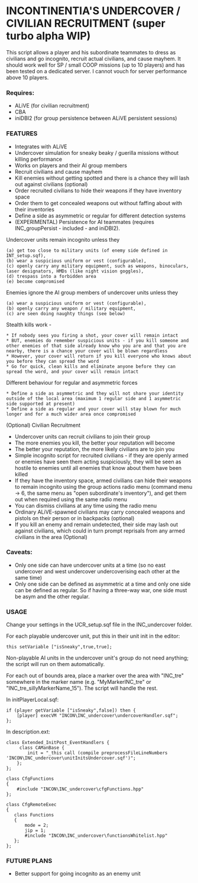 # INCONTINENTIA'S UNDERCOVER / CIVILIAN RECRUITMENT (super turbo alpha WIP)

This script allows a player and his subordinate teammates to dress as civilians and go incognito, recruit actual civilians, and cause mayhem.
It should work well for SP / small COOP missions (up to 10 players) and has been tested on a dedicated server.
I cannot vouch for server performance above 10 players.

### Requires:

* ALiVE (for civilian recruitment)
* CBA
* iniDBI2 (for group persistence between ALiVE persistent sessions)

### FEATURES

* Integrates with ALiVE
* Undercover simulation for sneaky beaky / guerilla missions without killing performance
* Works on players and their AI group members
* Recruit civilians and cause mayhem
* Kill enemies without getting spotted and there is a chance they will lash out against civilians (optional)
* Order recruited civilians to hide their weapons if they have inventory space
* Order them to get concealed weapons out without faffing about with their inventories
* Define a side as asymmetric or regular for different detection systems
* (EXPERIMENTAL) Persistence for AI teammates (requires INC_groupPersist - included - and iniDBI2).


Undercover units remain incognito unless they

    (a) get too close to military units (of enemy side defined in INT_setup.sqf),
    (b) wear a suspicious uniform or vest (configurable),
    (c) openly carry any military equipment, such as weapons, binoculars, laser designators, HMDs (like night vision goggles),
    (d) trespass into a forbidden area
    (e) become compromised


Enemies ignore the AI group members of undercover units unless they

    (a) wear a suspicious uniform or vest (configurable),
    (b) openly carry any weapon / military equipment,
    (c) are seen doing naughty things (see below)


Stealth kills work -

    * If nobody sees you firing a shot, your cover will remain intact
    * BUT, enemies do remember suspicious units - if you kill someone and other enemies of that side already know who you are and that you are nearby, there is a chance your cover will be blown regardless
    * However, your cover will return if you kill everyone who knows about you before they can spread the word
    * Go for quick, clean kills and eliminate anyone before they can spread the word, and your cover will remain intact

Different behaviour for regular and asymmetric forces

    * Define a side as asymmetric and they will not share your identity outside of the local area (maximum 1 regular side and 1 asymmetric side supported at present)
    * Define a side as regular and your cover will stay blown for much longer and for a much wider area once compromised

(Optional) Civilian Recruitment

* Undercover units can recruit civilians to join their group
* The more enemies you kill, the better your reputation will become
* The better your reputation, the more likely civilians are to join you
* Simple incognito script for recruited civilians - if they are openly armed or enemies have seen them acting suspiciously, they will be seen as hostile to enemies until all enemies that know about them have been killed
* If they have the inventory space, armed civilians can hide their weapons to remain incognito using the group actions radio menu (command menu -> 6, the same menu as "open subordinate's inventory"), and get them out when required using the same radio menu
* You can dismiss civilians at any time using the radio menu
* Ordinary ALiVE-spawned civilians may carry concealed weapons and pistols on their person or in backpacks (optional)
* If you kill an enemy and remain undetected, their side may lash out against civilians, which could in turn prompt reprisals from any armed civilians in the area (Optional)

### Caveats:
* Only one side can have undercover units at a time (so no east undercover and west undercover undercoverising each other at the same time)
* Only one side can be defined as asymmetric at a time and only one side can be defined as regular. So if having a three-way war, one side must be asym and the other regular.

### USAGE

Change your settings in the UCR_setup.sqf file in the INC_undercover folder.

For each playable undercover unit, put this in their unit init in the editor:

```
this setVariable ["isSneaky",true,true];
```

Non-playable AI units in the undercover unit's group do not need anything; the script will run on them automatically.


For each out of bounds area, place a marker over the area with "INC_tre" somewhere in the marker name (e.g. "MyMarkerINC_tre" or "INC_tre_sillyMarkerName_15"). The script will handle the rest.


In initPlayerLocal.sqf:

```
if (player getVariable ["isSneaky",false]) then {
    [player] execVM "INCON\INC_undercover\undercoverHandler.sqf";
};
```


In description.ext:

```
class Extended_InitPost_EventHandlers {
     class CAManBase {
		init = "_this call (compile preprocessFileLineNumbers 'INCON\INC_undercover\unitInitsUndercover.sqf')";
	};
};

class CfgFunctions
{
	#include "INCON\INC_undercover\cfgFunctions.hpp"
};

class CfgRemoteExec
{
   class Functions
   {
       mode = 2;
       jip = 1;
       #include "INCON\INC_undercover\functionsWhitelist.hpp"
   };
};

```



### FUTURE PLANS

* Better support for going incognito as an enemy unit
